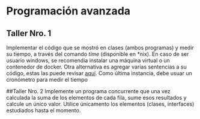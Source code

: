 # Programación avanzada

## Taller Nro. 1
Implementar el código que se mostró en clases (ambos programas) y medir su tiempo, a través del comando *time* (disponible en *nix). En caso de ser usuario windows, se recomendia instalar una máquina virtual o un contenedor de docker. Otra alternativa es agregar varias sentencias a su código, estas las puede revisar [aquí](https://www.dariawan.com/tutorials/java/calculate-elapsed-time-java/). Como última instancia, debe usuar un cronómetro para medir el tiempo


##Taller Nro. 2
Implemente un programa concurrente que una vez calculada la suma de los elementos de cada fila, sume esos resultados y calcule un único valor. Utilice únicamento los elementos (clases, interfaces) estudiados hasta el momento. 
